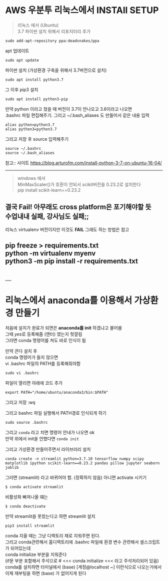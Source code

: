 # AWS 우분투 리눅스에서 INSTAll SETUP

> 리눅스 에서 (Ubuntu)  
3.7 파이썬 설치 위해서 리포지터리 추가
```
sudo add-apt-repository ppa:deadsnakes/ppa 
```

apt 업데이트
```
sudo apt update
```

파이썬 설치 (가상환경 구축을 위해서 3.7버전으로 설치)
```
sudo apt install python3.7
```

그 이후 pip3 설치
```
sudo apt install python3-pip
```

만약 python 이라고 쳤을 때 버전이 3.7이 안나오고 3.6이라고 나오면   
.bashrc 파일 편집해주기. 그리고 ~/.bash_aliases 도 만들어서 같은 내용 입력

```
alias python=python3.7
alias python3=python3.7
```

그리고 저장 후 source 입력해주기
```
source ~/.bashrc
source ~/.bash_aliases
```
참고:: 사이트 https://blog.arturofm.com/install-python-3-7-on-ubuntu-16-04/


<!-- 참고만: 잘 실행이 안됨 참고만 할 것!  
이제 가상환경 만들기   
pip으로 설치하지 말고  apt로 설치   
sudo apt install virtualenv  

가상환경 만들기   
virtualenv mystreamlit   
그러면 현재 디렉토리에 mystrealit 이라고 디렉토리가 만들어 진다

가상환경에 python3.7로 깔아주기 (python3.7로 적어줘야함)   
virtualenv -p python3.7 mystreamlit   

가상환경 실행   
source mystreamlit/bin/activate -->
--------------------------------------------------

> windows 에서  
MinMaxScaler()가 호환이 안되서 scikit버전을 0.23.2로 설치한다  
pip install scikit-learn==0.23.2

결국 Fail! 아무래도 cross platform은 포기해야할 듯   
수업내내 실패, 강사님도 실패;;  
-------------------------------------------------  
리눅스 virtualenv 버전이지만 이것도 **FAIL** 그래도 하는 방법은 참고  

pip freeze > requirements.txt  
python -m virtualenv myenv  
python3 -m pip install -r requirements.txt  
-------------------------------------------------

<br/>
___

# 리눅스에서 anaconda를 이용해서 가상환경 만들기
 
처음에 설치가 완료가 되면은 **anaconda를 init** 하겠냐고 물어봄  
그때 *yes*로 등록해줌 (엔터) 였는지 헛깔림  
그러면 conda 명령어를 쳐도 바로 인식이 됨  

만약 콘다 설치 후   
conda 명령어가 들지 않으면     
vi .bashrc 파일의 PATH를 등록해줘야함  
```  
sudo vi .bashrc
```
파일이 열리면 아래에 코드 추가
```
export PATH="/home/ubuntu/anaconda3/bin:$PATH"
```
그리고 저장 :wq

그리고 bashrc 파일 실행해서 PATH경로 인식되게 하기
```
sudo source .bashrc
```

그리고 `conda` 라고 치면 명령어 안내가 나오면 ok  
만약 위에서 init을 안했다면 
`conda init`

그리고 가상환경 만들어주면서 라이브러리 설치
```
conda create -n streamlit python=3.7.10 tensorflow numpy scipy matplotlib ipython scikit-learn==0.23.2 pandas pillow jupyter seaborn joblib
```

그러면 (streamlit) 라고 바뀌어야 함. (정확하지 않음) 아니면 activate 시키기
```
$ conda activate streamlit
```

비활성화 빠져나올 떄는 
```
$ conda deactivate
```

만약 streamlit을 못찼는다고 하면 streamlit 설치
```
pip3 install streamlit    
```

conda 지울 때는 그냥 디렉토리 채로 지워주면 된다.   
그리고 conda관련해서 홈디렉토리에 .bashrc 파일에 환경 변수 관련해서 셀스크립트가 되어있는데  
conda initialize 부분을 지워준다   
(if문 부분 포함해서 주석으로 # <<< conda initialize <<< 라고 주석처리되어 있음)  
conda를 설치하면 터미널에서 (base) [계정@localhost ~] 이런식으로 나오는거에서   
이제 재부팅을 하면 (base) 가 없어지게 된다
